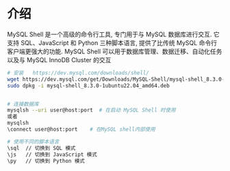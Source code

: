 # 介绍
MySQL Shell 是一个高级的命令行工具, 专门用于与 MySQL 数据库进行交互. 它支持 SQL、JavaScript 和 Python 三种脚本语言, 提供了比传统 MySQL 命令行客户端更强大的功能. 
MySQL Shell 可以用于数据库管理、数据迁移、自动化任务以及与 MySQL InnoDB Cluster 的交互

```bash
# 安装   https://dev.mysql.com/downloads/shell/
wget https://dev.mysql.com/get/Downloads/MySQL-Shell/mysql-shell_8.3.0-1ubuntu22.04_amd64.deb
sudo dpkg -i mysql-shell_8.3.0-1ubuntu22.04_amd64.deb


# 连接数据库
mysqlsh --uri user@host:port  # 在启动 MySQL Shell 时使用
或者
mysqlsh
\connect user@host:port    # 在MySQL shell内部使用

# 使用不同的脚本语言
\sql  // 切换到 SQL 模式
\js   // 切换到 JavaScript 模式
\py   // 切换到 Python 模式
```
